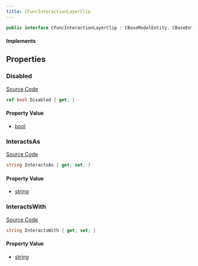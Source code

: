 ```yaml
---
title: CFuncInteractionLayerClip
---
```


```csharp
public interface CFuncInteractionLayerClip : CBaseModelEntity, CBaseEntity, CEntityInstance, ISchemaClass<CEntityInstance>, ISchemaClass<CBaseEntity>, ISchemaClass<CBaseModelEntity>, ISchemaClass<CFuncInteractionLayerClip>, ISchemaField, ISchemaClass, INativeHandle
```

#### Implements

## Properties

### Disabled

[Source Code](https://github.com/swiftly-solution/swiftlys2/blob/main/managed/src/SwiftlyS2.Generated/Schemas/Interfaces/CFuncInteractionLayerClip.cs#L17)

```csharp
ref bool Disabled { get; }
```

#### Property Value

- [bool](https://learn.microsoft.com/dotnet/api/system.boolean)

### InteractsAs

[Source Code](https://github.com/swiftly-solution/swiftlys2/blob/main/managed/src/SwiftlyS2.Generated/Schemas/Interfaces/CFuncInteractionLayerClip.cs#L19)

```csharp
string InteractsAs { get; set; }
```

#### Property Value

- [string](https://learn.microsoft.com/dotnet/api/system.string)

### InteractsWith

[Source Code](https://github.com/swiftly-solution/swiftlys2/blob/main/managed/src/SwiftlyS2.Generated/Schemas/Interfaces/CFuncInteractionLayerClip.cs#L21)

```csharp
string InteractsWith { get; set; }
```

#### Property Value

- [string](https://learn.microsoft.com/dotnet/api/system.string)

